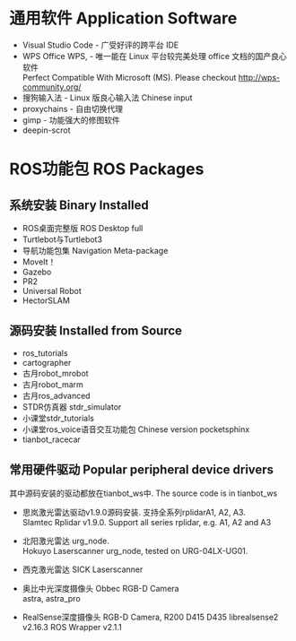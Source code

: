 # 通用软件 Application Software
- Visual Studio Code - 广受好评的跨平台 IDE  
- WPS Office WPS, - 唯一能在 Linux 平台较完美处理 office 文档的国产良心软件   
  Perfect Compatible With Microsoft (MS). Please checkout http://wps-community.org/
- 搜狗输入法 - Linux 版良心输入法  Chinese input
- proxychains - 自由切换代理  
- gimp - 功能强大的修图软件
- deepin-scrot  


# ROS功能包 ROS Packages
## 系统安装 Binary Installed
- ROS桌面完整版 ROS Desktop full
- Turtlebot与Turtlebot3
- 导航功能包集  Navigation Meta-package
- MoveIt！
- Gazebo
- PR2
- Universal Robot
- HectorSLAM

## 源码安装 Installed from Source
- ros_tutorials
- cartographer
- 古月robot_mrobot
- 古月robot_marm
- 古月ros_advanced
- STDR仿真器 stdr_simulator
- 小课堂stdr_tutorials
- 小课堂ros_voice语音交互功能包 Chinese version pocketsphinx
- tianbot_racecar  

## 常用硬件驱动  Popular peripheral device drivers
其中源码安装的驱动都放在tianbot_ws中. The source code is in tianbot_ws 
- 思岚激光雷达驱动v1.9.0源码安装. 支持全系列rplidarA1, A2, A3.  
Slamtec Rplidar v1.9.0. Support all series rplidar, e.g. A1, A2 and A3
- 北阳激光雷达 urg_node.   
Hokuyo Laserscanner urg_node, tested on URG-04LX-UG01.  

- 西克激光雷达 SICK Laserscanner  

- 奥比中光深度摄像头 Obbec RGB-D Camera  
astra, astra_pro  

- RealSense深度摄像头 RGB-D Camera, R200 D415 D435
librealsense2 v2.16.3
ROS Wrapper v2.1.1
